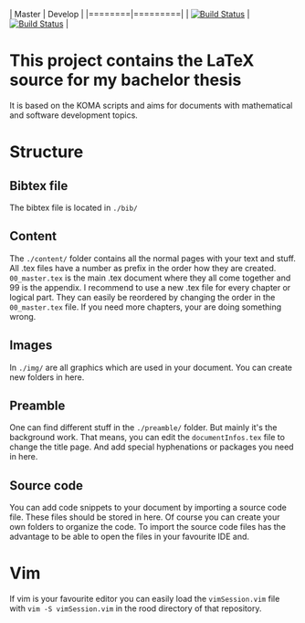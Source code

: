 
| Master | Develop |
|========|=========|
| [![Build Status](https://travis-ci.org/worldpotato/BachelorThesis.svg?branch=master)](https://travis-ci.org/worldpotato/BachelorThesis) | [![Build Status](https://travis-ci.org/worldpotato/BachelorThesis.svg?branch=develop)](https://travis-ci.org/worldpotato/BachelorThesis) |

# This project contains the LaTeX source for my bachelor thesis

It is based on the KOMA scripts and aims for documents with mathematical and software development topics.

# Structure

## Bibtex file

The bibtex file is located in `./bib/`

## Content

The `./content/` folder contains all the normal pages with your text and stuff.
All .tex files have a number as prefix in the order how they are created.
`00_master.tex` is the main .tex document where they all come together and 99 is the appendix.
I recommend to use a new .tex file for every chapter or logical part.
They can easily be reordered by changing the order in the `00_master.tex` file.
If you need more chapters, your are doing something wrong.

## Images

In `./img/` are all graphics which are used in your document.
You can create new folders in here.

## Preamble

One can find different stuff in the `./preamble/` folder.
But mainly it's the background work.
That means, you can edit the `documentInfos.tex` file to change the title page.
And add special hyphenations or packages you need in here.

## Source code

You can add code snippets to your document by importing a source code file.
These files should be stored in here.
Of course you can create your own folders to organize the code.
To import the source code files has the advantage to be able to open the files in your favourite IDE and.


# Vim

If vim is your favourite editor you can easily load the `vimSession.vim` file with `vim -S vimSession.vim` in the rood directory of that repository.
